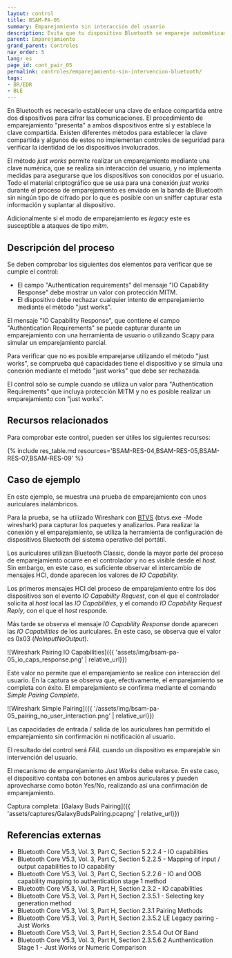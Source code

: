 ```yaml
---
layout: control
title: BSAM-PA-05
summary: Emparejamiento sin interacción del usuario
description: Evita que tu dispositivo Bluetooth se empareje automáticamente para protegerte de ataques.
parent: Emparejamiento
grand_parent: Controles
nav_order: 5
lang: es
page_id: cont_pair_05
permalink: controles/emparejamiento-sin-intervencion-bluetooth/
tags:
- BR/EDR
- BLE
---
```


En Bluetooth es necesario establecer una clave de enlace compartida entre dos dispositivos para cifrar las comunicaciones. El procedimiento de emparejamiento "presenta" a ambos dispositivos entre sí y establece la clave compartida. Existen diferentes métodos para establecer la clave compartida y algunos de estos no implementan controles de seguridad para verificar la identidad de los dispositivos involucrados. 

El método _just works_ permite realizar un emparejamiento mediante una clave numérica, que se realiza sin interacción del usuario, y no implementa medidas para asegurarse que los dispositivos son conocidos por el usuario. Todo el material criptográfico que se usa para una conexión _just works_ durante el proceso de emparejamiento es enviado en la banda de Bluetooth sin ningún tipo de cifrado por lo que es posible con un sniffer capturar esta información y suplantar al dispositivo.

Adicionalmente si el modo de emparejamiento es _legacy_ este es susceptible a ataques de tipo _mitm_.


## Descripción del proceso

Se deben comprobar los siguientes dos elementos para verificar que se cumple el control:
 * El campo "Authentication requirements" del mensaje "IO Capability Response" debe mostrar un valor con protección MITM.
 * El dispositivo debe rechazar cualquier intento de emparejamiento mediante el método "just works".

El mensaje "IO Capability Response", que contiene el campo "Authentication Requirements" se puede capturar durante un emparejamiento con una herramienta de usuario o utilizando Scapy para simular un emparejamiento parcial.

Para verificar que no es posible emparejarse utilizando el método "just works", se comprueba qué capacidades tiene el dispositivo y se simula una conexión mediante el método "just works" que debe ser rechazada.

El control sólo se cumple cuando se utiliza un valor para "Authentication Requirements" que incluya protección MITM y no es posible realizar un emparejamiento con "just works".


## Recursos relacionados

Para comprobar este control, pueden ser útiles los siguientes recursos:

{% include res_table.md resources='BSAM-RES-04,BSAM-RES-05,BSAM-RES-07,BSAM-RES-09' %}


## Caso de ejemplo

En este ejemplo, se muestra una prueba de emparejamiento con unos auriculares inalámbricos.

Para la prueba, se ha utilizado Wireshark con [BTVS](https://learn.microsoft.com/es-es/windows-hardware/drivers/bluetooth/testing-btp-tools-btvs) (btvs.exe -Mode wireshark) para capturar los paquetes y analizarlos. Para realizar la conexión y el emparejamiento, se utiliza la herramienta de configuración de dispositivos Bluetooth del sistema operativo del portátil.

Los auriculares utilizan Bluetooth Classic, donde la mayor parte del proceso de emparejamiento ocurre en el controlador y no es visible desde el _host_. Sin embargo, en este caso, es suficiente observar el intercambio de mensajes HCI, donde aparecen los valores de _IO Capability_.

Los primeros mensajes HCI del proceso de emparejamiento entre los dos dispositivos son el evento _IO Capability Request_, con el que el controlador solicita al _host_ local las _IO Capabilities_, y el comando _IO Capability Request Reply_, con el que el _host_ responde.

Más tarde se observa el mensaje _IO Capability Response_ donde aparecen las _IO Capabilities_ de los auriculares. En este caso, se observa que el valor es 0x03 (_NoInputNoOutput_).

![Wireshark Pairing IO Capabilities]({{ 'assets/img/bsam-pa-05_io_caps_response.png' | relative_url}})

Este valor no permite que el emparejamiento se realice con interacción del usuario. En la captura se observa que, efectivamente, el emparejamiento se completa con éxito. El emparejamiento se confirma mediante el comando _Simple Pairing Complete_.

![Wireshark Simple Pairing]({{ '/assets/img/bsam-pa-05_pairing_no_user_interaction.png' | relative_url}})

Las capacidades de entrada / salida de los auriculares han permitido el emparejamiento sin confirmación ni notificación al usuario.

El resultado del control será _FAIL_ cuando un dispositivo es emparejable sin intervención del usuario.

El mecanismo de emparejamiento _Just Works_ debe evitarse. En este caso, el dispositivo contaba con botones en ambos auriculares y pueden aprovecharse como botón Yes/No, realizando así una confirmación de emparejamiento.

Captura completa: [Galaxy Buds Pairing]({{ 'assets/captures/GalaxyBudsPairing.pcapng' | relative_url}})

## Referencias externas 

* Bluetooth Core V5.3, Vol. 3, Part C, Section 5.2.2.4 - IO capabilities
* Bluetooth Core V5.3, Vol. 3, Part C, Section 5.2.2.5 - Mapping of input / output capabilities to IO capability
* Bluetooth Core V5.3, Vol. 3, Part C, Section 5.2.2.6 - IO and OOB capability mapping to authentication stage 1 method
* Bluetooth Core V5.3, Vol. 3, Part H, Section 2.3.2 - IO capabilities
* Bluetooth Core V5.3, Vol. 3, Part H, Section 2.3.5.1 - Selecting key generation method
* Bluetooth Core V5.3, Vol. 3, Part H, Section 2.3.1 Pairing Methods
* Bluetooth Core V5.3, Vol. 3, Part H, Section 2.3.5.2 LE Legacy pairing - Just Works
* Bluetooth Core V5.3, Vol. 3, Part H, Section 2.3.5.4 Out Of Band
* Bluetooth Core V5.3, Vol. 3, Part H, Section 2.3.5.6.2 Aunthentication Stage 1 - Just Works or Numeric Comparison